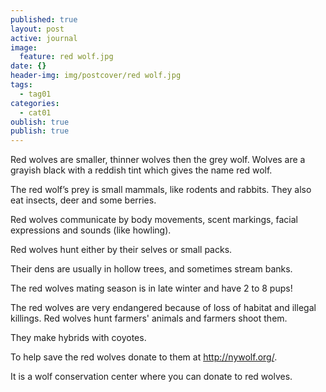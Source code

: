 ```yaml
---
published: true
layout: post
active: journal
image:
  feature: red wolf.jpg
date: {}
header-img: img/postcover/red wolf.jpg
tags:
  - tag01
categories:
  - cat01
oublish: true
publish: true
---
```

Red wolves are smaller, thinner wolves then the grey wolf.  Wolves are a grayish black with a reddish tint which gives the name red wolf.

The red wolf’s prey is small mammals, like rodents and rabbits.  They also eat insects, deer and some berries.

Red wolves communicate by body movements, scent markings, facial expressions and sounds (like howling).  

Red wolves hunt either by their selves or small packs.  

Their dens are usually in hollow trees, and sometimes stream banks.

The red wolves mating season is in late winter and have 2 to 8 pups!

The red wolves are very endangered because of loss of habitat and illegal killings.  Red wolves hunt farmers' animals and farmers shoot them. 

They make hybrids with coyotes.

To help save the red wolves donate to them at <http://nywolf.org/>.

It is a wolf conservation center where you can donate to red wolves.
